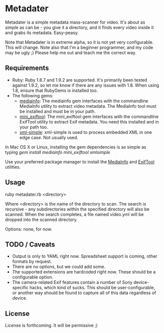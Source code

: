 Metadater
=========

Metadater is a simple metadata mass-scanner for video. It's about as simple as can be - you give it a directory, and it finds every video inside it and grabs its metadata. Easy-peasy.

Note that Metadater is in extreme alpha, so it is not yet very configurable. This will change. Note also that I'm a beginner programmer, and my code may be ugly ;) Please help me out and teach me the correct way.

Requirements
------------

- Ruby:
  Ruby 1.8.7 and 1.9.2 are supported. It's primarily been tested against 1.9.2, so let me know if there are any issues with 1.8. When using 1.8, ensure that RubyGems is installed too.
- The following gems:
  - [mediainfo](http://rubygems.org/gems/mediainfo):
    The mediainfo gem interfaces with the commandline MediaInfo utility to extract video metadata. The MediaInfo tool must be installed and must be in your path.
  - [mini\_exiftool](http://rubygems.org/gems/mini_exiftool):
    The mini\_exiftool gem interfaces with the commandline ExifTool utility to extract Exif metadata. You need this installed and in your path too.
  - [xml-simple](http://rubygems.org/gems/xml-simple):
    xml-simple is used to process embedded XML in one edge case. Not usually used.

In Mac OS X or Linux, installing the gem dependencies is as simple as typing *gem install mediainfo mini\_exiftool xmlsimple*

Use your preferred package manager to install the [MediaInfo](http://mediainfo.sourceforge.net/en) and [ExifTool](http://www.sno.phy.queensu.ca/~phil/exiftool/) utilities.

Usage
-----

ruby metadater.rb \<directory\>

Where \<directory\> is the name of the directory to scan. The search is recursive - any subdirectories within the specified directory will also be scanned. When the search completes, a file named video.yml will be dropped into the scanned directory.

Options: none, for now.

TODO / Caveats
--------------

- Output is only to YAML right now. Spreadsheet support is coming, other formats by request.
- There are no options, but we could add some.
- The supported extensions are hardcoded right now. These should be a configurable option.
- The camera-related Exif features contain a number of Sony device-specific hacks, which kind of sucks. This should be user-configurable, or another way should be found to capture all of this data regardless of device.

License
-------

License is forthcoming. It will be permissive ;)
